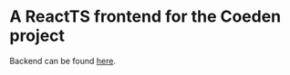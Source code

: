 # A ReactTS frontend for the Coeden project

Backend can be found [here](https://github.com/rrramsurrun/CodenamesDotnet).
